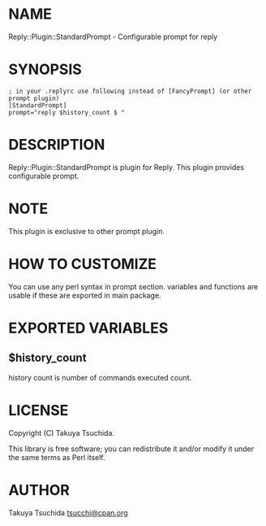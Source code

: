 # NAME

Reply::Plugin::StandardPrompt - Configurable prompt for reply

# SYNOPSIS

    ; in your .replyrc use following instead of [FancyPrompt] (or other prompt plugin)
    [StandardPrompt]
    prompt="reply $history_count $ "

# DESCRIPTION

Reply::Plugin::StandardPrompt is plugin for Reply. This plugin provides configurable prompt.

# NOTE

This plugin is exclusive to other prompt plugin.

# HOW TO CUSTOMIZE

You can use any perl syntax in prompt section. variables and functions are usable if these are exported in main package.

# EXPORTED VARIABLES

## $history\_count

history count is number of commands executed count.

# LICENSE

Copyright (C) Takuya Tsuchida.

This library is free software; you can redistribute it and/or modify
it under the same terms as Perl itself.

# AUTHOR

Takuya Tsuchida <tsucchi@cpan.org>
